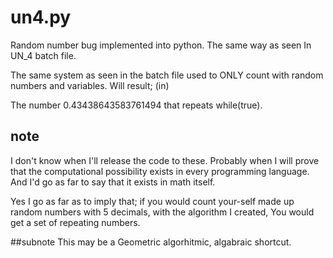 # un4.py
Random number bug implemented into python. The same way as seen In UN_4 batch file.

The same system as seen in the batch file used to ONLY count with random numbers and variables.
Will result; (in)

The number 0.43438643583761494 that repeats while(true).



## note
I don't know when I'll release the code to these. 
Probably when I will prove that the computational possibility exists in every programming language.
And I'd go as far to say that it exists in math itself.

Yes I go as far as to imply that;
if you would count your-self made up random numbers with 5 decimals,
with the algorithm I created, You would get a set of repeating numbers.

##subnote
This may be a Geometric algorhitmic, algabraic shortcut.
